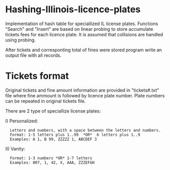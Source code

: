 # Hashing-Illinois-licence-plates

Implementation of hash table for speciallized IL license plates.
Functions "Search" and  "Insert" are based on linear probing 
to store accumulate tickets fees for each licence plate. 
It is assumed that collisions are handled using probing.

After tickets and corresponting total of fines were stored program write an output file
with all records. 

# Tickets format

Original tickets and fine amount information are provided in "tickets#.txt" file where
fine ammount is followed by licence plate number. 
Plate numbers can be repeated in original tickets file.

There are 2 type of speciallize license plates: 

  I) Personalized:
 
      Letters and numbers, with a space between the letters and numbers.  
      Format: 1-5 letters plus 1..99  *OR*  6 letters plus 1..9
      Examples: A 1, B 99, ZZZZZ 1, ABCDEF 3

  II) Vanity:
      
      Format: 1-3 numbers *OR* 1-7 letters
      Examples: 007, 1, 42, X, AAA, ZZZEFGH
      

